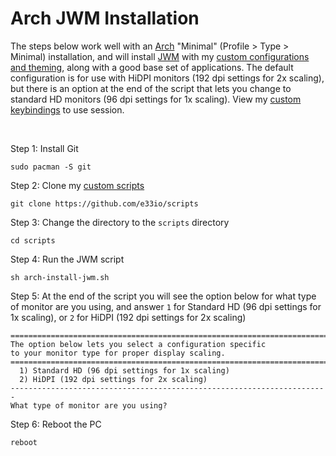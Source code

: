 # Arch JWM Installation

The steps below work well with an [Arch](https://wiki.archlinux.org/title/Archinstall) "Minimal" (Profile > Type > Minimal) installation, and will install [JWM](https://joewing.net/projects/jwm) with my [custom configurations and theming](https://github.com/e33io/opt-dots), along with a good base set of applications. The default configuration is for use with HiDPI monitors (192 dpi settings for 2x scaling), but there is an option at the end of the script that lets you change to standard HD monitors (96 dpi settings for 1x scaling). View my [custom keybindings](https://github.com/e33io/reference-wiki/tree/main/keybindings/jwm-keybindings.md) to use session.

&nbsp;

Step 1: Install Git
```
sudo pacman -S git
```

Step 2: Clone my [custom scripts](https://github.com/e33io/scripts)
```
git clone https://github.com/e33io/scripts
```

Step 3: Change the directory to the `scripts` directory
```
cd scripts
```

Step 4: Run the JWM script
```
sh arch-install-jwm.sh
```

Step 5: At the end of the script you will see the option below for what type of monitor are you using, and answer `1` for Standard HD (96 dpi settings for 1x scaling), or `2` for HiDPI (192 dpi settings for 2x scaling)
```
=======================================================================
The option below lets you select a configuration specific
to your monitor type for proper display scaling.
=======================================================================
  1) Standard HD (96 dpi settings for 1x scaling)
  2) HiDPI (192 dpi settings for 2x scaling)
-----------------------------------------------------------------------
What type of monitor are you using?
```

Step 6: Reboot the PC
```
reboot
```

&nbsp;
